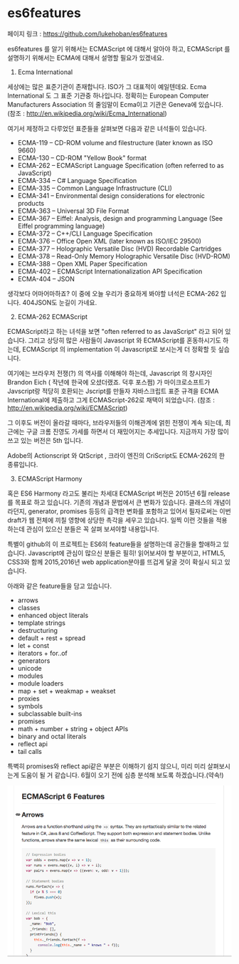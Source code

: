 # es6features

페이지 링크 : https://github.com/lukehoban/es6features

es6features 를 알기 위해서는 ECMAScript 에 대해서 알아야 하고, ECMAScript 를 설명하기 위해서는 ECMA에 대해서 설명할 필요가 있겠네요.

1. Ecma International

  세상에는 많은 표준기관이 존재합니다. ISO가 그 대표적이 예일텐데요. Ecma International 도 그 표준 기관중 하나입니다.
  정확히는 European Computer Manufacturers Association  의 줄임말이 Ecma이고 기관은 Geneva에 있습니다.
  (참조 :  http://en.wikipedia.org/wiki/Ecma_International)

  여기서 제정하고 다루었던 표준들을 살펴보면 다음과 같은 녀석들이 있습니다.
  * ECMA-119 – CD-ROM volume and filestructure (later known as ISO 9660)
  * ECMA-130 – CD-ROM "Yellow Book" format
  * ECMA-262 – ECMAScript Language Specification (often referred to as JavaScript)
  * ECMA-334 – C# Language Specification
  * ECMA-335 – Common Language Infrastructure (CLI)
  * ECMA-341 – Environmental design considerations for electronic products
  * ECMA-363 – Universal 3D File Format
  * ECMA-367 – Eiffel: Analysis, design and programming Language (See Eiffel programming language)
  * ECMA-372 – C++/CLI Language Specification
  * ECMA-376 – Office Open XML (later known as ISO/IEC 29500)
  * ECMA-377 – Holographic Versatile Disc (HVD) Recordable Cartridges
  * ECMA-378 – Read-Only Memory Holographic Versatile Disc (HVD-ROM)
  * ECMA-388 – Open XML Paper Specification
  * ECMA-402 – ECMAScript Internationalization API Specification
  * ECMA-404 – JSON

  생각보다 어마어마하죠? 이 중에 오늘 우리가 중요하게 봐야할 녀석은 ECMA-262 입니다. 404JSON도 눈길이 가네요.

2. ECMA-262 ECMAScript

  ECMAScript라고 하는 녀석을 보면 "often referred to as JavaScript" 라고 되어 있습니다. 그리고 상당히 많은 사람들이 Javascript 와 ECMAScript를 혼동하시기도 하는데, ECMAScript 의 implementation 이 Javascript로 보시는게 더 정확할 듯 싶습니다.

  여기에는 브라우저 전쟁(?) 의 역사를 이해해야 하는데, Javascript 의 창시자인 Brandon Eich ( 작년에 한국에 오셨더랬죠. 덕후
  포스쩜) 가 마이크로소프트가 Javscript랑 적당히 호환되는 Jscript를 만들자 자바스크립트 표준 규격을 ECMA International에 제출하고 그게 ECMAScript-262로 채택이 되었습니다. (참조 : http://en.wikipedia.org/wiki/ECMAScript)

  그 이후도 버전이 올라갈 때마다, 브라우저들의 이해관계에 얽힌 전쟁이 계속 되는데, 최근에는 구글 크롬 진영도 가세를 하면서 더 재밌어지는 추세입니다.
  지금까지 가장 많이 쓰고 있는 버전은 5th 입니다.

  Adobe의 Actionscript 와 QtScript , 크라이 엔진의 CriScript도 ECMA-262의 한 종류입니다.



3. ECMAScript Harmony

  혹은 ES6 Harmony 라고도 불리는 차세대 ECMAScript 버전은 2015년 6월 release를 목표로 하고 있습니다. 기존의 개념과 문법에서 큰 변화가 있습니다. 클래스의 개념이라던지, generator, promises 등등의 급격한 변화를 포함하고 있어서 필자로써는 이번 draft가 웹 전체에 끼칠 영향에 상당한 촉각을 세우고 있습니다. 일찍 이런 것들을 적용하는데 관심이 있으신 분들은 꼭 살펴 보셔야할 내용입니다.

  특별이 github의 이 프로젝트는 ES6의 feature들을 설명하는데 공간들을 할애하고 있습니다.
  Javascript에 관심이 많으신 분들은 필히! 읽어보셔야 할 부분이고, HTML5, CSS3와 함께 2015,2016년 web application분야를 뜨겁게 달굴 것이 확실시 되고 있습니다.

  아래와 같은 feature들을 담고 있습니다.

  * arrows
  * classes
  * enhanced object literals
  * template strings
  * destructuring
  * default + rest + spread
  * let + const
  * iterators + for..of
  * generators
  * unicode
  * modules
  * module loaders
  * map + set + weakmap + weakset
  * proxies
  * symbols
  * subclassable built-ins
  * promises
  * math + number + string + object APIs
  * binary and octal literals
  * reflect api
  * tail calls

  특벽히 promises와 reflect api같은 부분은 이해하기 쉽지 않으니, 미리 미리 살펴보시는게 도움이 될 거 같습니다.
  6월이 오기 전에 심층 분석해 보도록 하겠습니다.(약속!)

  ![이미지](img/004-20.png)
